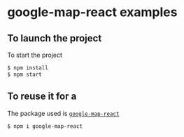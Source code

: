 # google-map-react examples

## To launch the project
To start the project
```sh
$ npm install
$ npm start
```

## To reuse it for a 

The package used is [`google-map-react`](https://www.npmjs.com/package/google-map-react)

```sh
$ npm i google-map-react
```